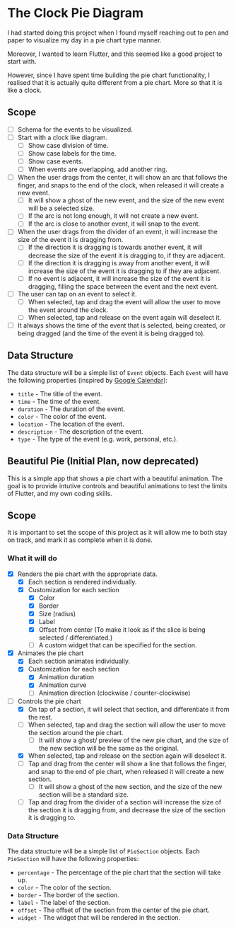 # The Clock Pie Diagram

I had started doing this project when I found myself reaching out to pen and paper to visualize my day in a pie chart type manner.

Moreover, I wanted to learn Flutter, and this seemed like a good project to start with.

However, since I have spent time building the pie chart functionality, I realised that it is actually quite different from a pie chart. More so that it is like a clock.

## Scope

- [ ] Schema for the events to be visualized.
- [ ] Start with a clock like diagram.
  - [ ] Show case division of time.
  - [ ] Show case labels for the time.
  - [ ] Show case events.
  - [ ] When events are overlapping, add another ring.
- [ ] When the user drags from the center, it will show an arc that follows the finger, and snaps to the end of the clock, when released it will create a new event.
  - [ ] It will show a ghost of the new event, and the size of the new event will be a selected size.
  - [ ] If the arc is not long enough, it will not create a new event.
  - [ ] If the arc is close to another event, it will snap to the event.
- [ ] When the user drags from the divider of an event, it will increase the size of the event it is dragging from.
  - [ ] If the direction it is dragging is towards another event, it will decrease the size of the event it is dragging to, if they are adjacent.
  - [ ] If the direction it is dragging is away from another event, it will increase the size of the event it is dragging to if they are adjacent.
  - [ ] If no event is adjacent, it will increase the size of the event it is dragging, filling the space between the event and the next event.
- [ ] The user can tap on an event to select it.
  - [ ] When selected, tap and drag the event will allow the user to move the event around the clock.
  - [ ] When selected, tap and release on the event again will deselect it.
- [ ] It always shows the time of the event that is selected, being created, or being dragged (and the time of the event it is being dragged to).

## Data Structure

The data structure will be a simple list of `Event` objects. Each `Event` will have the following properties (inspired by [Google Calendar](https://calendar.google.com/calendar/r)):
- `title` - The title of the event.
- `time` - The time of the event.
- `duration` - The duration of the event.
- `color` - The color of the event.
- `location` - The location of the event.
- `description` - The description of the event.
- `type` - The type of the event (e.g. work, personal, etc.).



## Beautiful Pie (Initial Plan, now deprecated)

This is a simple app that shows a pie chart with a beautiful animation. The goal is to provide intutive controls and beautiful animations to test the limits of Flutter, and my own coding skills.

## Scope

It is important to set the scope of this project as it will allow me to both stay on track, and mark it as complete when it is done.

### What it will do

- [x] Renders the pie chart with the appropriate data.
  - [x] Each section is rendered individually.
  - [x] Customization for each section
    - [x] Color
    - [x] Border
    - [x] Size (radius)
    - [x] Label
    - [x] Offset from center (To make it look as if the slice is being selected / differentiated.)
    - [ ] A custom widget that can be specified for the section.
- [x] Animates the pie chart
  - [x] Each section animates individually.
  - [x] Customization for each section
    - [x] Animation duration
    - [x] Animation curve
    - [ ] Animation direction (clockwise / counter-clockwise)
- [ ] Controls the pie chart
  - [x] On tap of a section, it will select that section, and differentiate it from the rest.
  - [ ] When selected, tap and drag the section will allow the user to move the section around the pie chart.
    - [ ] It will show a ghost/ preview of the new pie chart, and the size of the new section will be the same as the original.
  - [x] When selected, tap and release on the section again will deselect it.
  - [ ] Tap and drag from the center will show a line that follows the finger, and snap to the end of pie chart, when released it will create a new section.
    - [ ] It will show a ghost of the new section, and the size of the new section will be a standard size.
  - [ ] Tap and drag from the divider of a section will increase the size of the section it is dragging from, and decrease the size of the section it is dragging to.

### Data Structure

The data structure will be a simple list of `PieSection` objects. Each `PieSection` will have the following properties:

- `percentage` - The percentage of the pie chart that the section will take up.
- `color` - The color of the section.
- `border` - The border of the section.
- `label` - The label of the section.
- `offset` - The offset of the section from the center of the pie chart.
- `widget` - The widget that will be rendered in the section.

